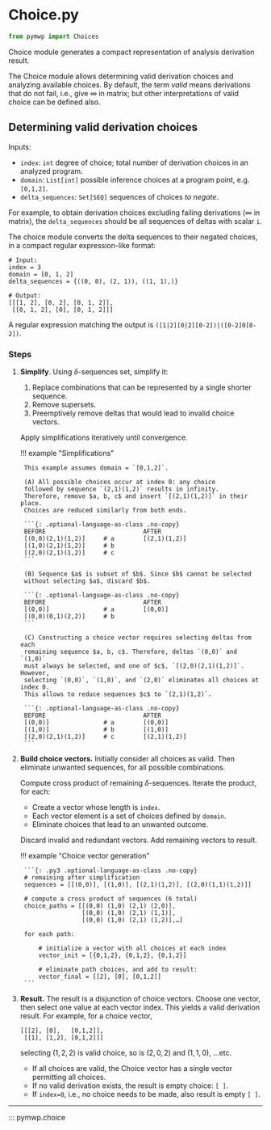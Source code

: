 # Choice.py

```python
from pymwp import Choices
```


Choice module generates a compact representation of analysis derivation result.

The Choice module allows determining valid derivation choices and analyzing available choices.
By default, the term _valid_ means derivations that do not fail, i.e., give $\infty$ in matrix; 
but other interpretations of valid choice can be defined also.

<h2>Determining valid derivation choices</h2>

Inputs:

* `index`: `int` degree of choice; total number of derivation choices in an analyzed program.               
* `domain`: `List[int]` possible inference choices at a program point, e.g. `[0,1,2]`.               
* `delta_sequences`: `Set[SEQ]` sequences of choices  _to negate_.

For example, to obtain derivation choices excluding failing derivations ($\infty$ in matrix),
the `delta_sequences` should be all sequences of deltas with scalar `i`.

The choice module converts the delta sequences to their negated choices,
in a compact regular expression-like format:

```{: .py3 .optional-language-as-class .no-copy}
# Input:
index = 3
domain = [0, 1, 2]
delta_sequences = {((0, 0), (2, 1)), ((1, 1),)}

# Output:
[[[1, 2], [0, 2], [0, 1, 2]], 
 [[0, 1, 2], [0], [0, 1, 2]]] 
```

A regular expression matching the output is `([1|2][0|2][0-2])|([0-2]0[0-2])`.

<h3>Steps</h3>

1. **Simplify**. Using $\delta$-sequences set, simplify it:

    1. Replace combinations that can be represented by a single shorter sequence.
    2. Remove supersets.
    3. Preemptively remove deltas that would lead to invalid choice vectors.

    Apply simplifications iteratively until convergence.

    !!! example "Simplifications"

        This example assumes domain = `[0,1,2]`.

        (A) All possible choices occur at index 0: any choice
        followed by sequence `(2,1)(1,2)` results in infinity.
        Therefore, remove $a, b, c$ and insert `[(2,1)(1,2)]` in their place.
        Choices are reduced similarly from both ends.

        ```{: .optional-language-as-class .no-copy}
        BEFORE                           AFTER
        [(0,0)(2,1)(1,2)]     # a        [(2,1)(1,2)]
        [(1,0)(2,1)(1,2)]     # b
        [(2,0)(2,1)(1,2)]     # c
        ```

        (B) Sequence $a$ is subset of $b$. Since $b$ cannot be selected
        without selecting $a$, discard $b$.

        ```{: .optional-language-as-class .no-copy}
        BEFORE                           AFTER
        [(0,0)]               # a        [(0,0)]
        [(0,0)(0,1)(2,2)]     # b
        ```
         
        (C) Constructing a choice vector requires selecting deltas from each
        remaining sequence $a, b, c$. Therefore, deltas `(0,0)` and `(1,0)` 
        must always be selected, and one of $c$, `[(2,0)(2,1)(1,2)]`. However, 
        selecting `(0,0)`, `(1,0)`, and `(2,0)` eliminates all choices at index 0. 
        This allows to reduce sequences $c$ to `(2,1)(1,2)`.

        ```{: .optional-language-as-class .no-copy}
        BEFORE                           AFTER
        [(0,0)]               # a        [(0,0)]
        [(1,0)]               # b        [(1,0)] 
        [(2,0)(2,1)(1,2)]     # c        [(2,1)(1,2)]
        ```


3. **Build choice vectors.** Initially consider all choices as valid.
   Then eliminate unwanted sequences, for all possible combinations.

    Compute cross product of remaining $\delta$-sequences.
    Iterate the product, for each:

    - Create a vector whose length is `index`.
    - Each vector element is a set of choices defined by `domain`.
    - Eliminate choices that lead to an unwanted outcome.

    Discard invalid and redundant vectors. Add remaining vectors to result.

    !!! example "Choice vector generation"

        ```{: .py3 .optional-language-as-class .no-copy}
        # remaining after simplification
        sequences = [[(0,0)], [(1,0)], [(2,1)(1,2)], [(2,0)(1,1)(1,2)]]
   
        # compute a cross product of sequences (6 total)
        choice_paths = [[(0,0) (1,0) (2,1) (2,0)],
                        [(0,0) (1,0) (2,1) (1,1)],
                        [(0,0) (1,0) (2,1) (1,2)],…]

        for each path:

            # initialize a vector with all choices at each index
            vector_init = [{0,1,2}, {0,1,2}, {0,1,2}]

            # eliminate path choices, and add to result:
            vector_final = [[2], [0], [0,1,2]] 
        ```

4. **Result.** The result is a disjunction of choice vectors.
    Choose one vector, then select one value at each vector index. 
    This yields a valid derivation result. For example, for a choice vector,

    ```{: .py3 .optional-language-as-class .no-copy}
    [[[2], [0],   [0,1,2]],
     [[1], [1,2], [0,1,2]]]  
    ```

    selecting $(1, 2, 2)$ is valid choice, so is $(2, 0, 2)$ and $(1, 1, 0)$, …etc.

    * If all choices are valid, the Choice vector has a single vector permitting all choices.
    * If no valid derivation exists, the result is empty choice: `[ ]`.
    * If `index=0`, i.e., no choice needs to be made, also result is empty `[ ]`.

---

::: pymwp.choice